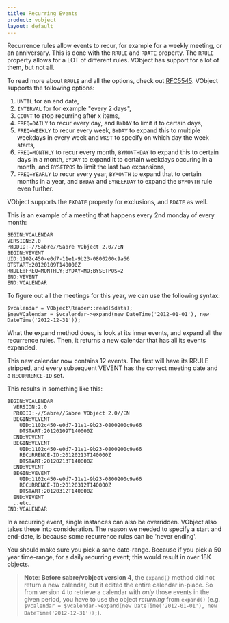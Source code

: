 ```yaml
---
title: Recurring Events
product: vobject
layout: default
---
```


Recurrence rules allow events to recur, for example for a weekly meeting, or
an anniversary. This is done with the `RRULE` and `RDATE` property. The `RRULE`
property allows for a LOT of different rules. VObject has support for a lot of
them, but not all.

To read more about `RRULE` and all the options, check out [RFC5545](https://tools.ietf.org/html/rfc5545#section-3.8.5).
VObject supports the following options:

1. `UNTIL` for an end date,
2. `INTERVAL` for for example "every 2 days",
3. `COUNT` to stop recurring after x items,
4. `FREQ=DAILY` to recur every day, and `BYDAY` to limit it to certain days,
5. `FREQ=WEEKLY` to recur every week, `BYDAY` to expand this to multiple weekdays in every week and `WKST` to specify on which day the week starts,
6. `FREQ=MONTHLY` to recur every month, `BYMONTHDAY` to expand this to certain days in a month, `BYDAY` to expand it to certain weekdays occuring in a month, and `BYSETPOS` to limit the last two expansions,
7. `FREQ=YEARLY` to recur every year, `BYMONTH` to expand that to certain months in a year, and `BYDAY` and `BYWEEKDAY` to expand the `BYMONTH` rule even further.

VObject supports the `EXDATE` property for exclusions, and `RDATE` as well.

This is an example of a meeting that happens every 2nd monday of every month:

    BEGIN:VCALENDAR
    VERSION:2.0
    PRODID:-//Sabre//Sabre VObject 2.0//EN
    BEGIN:VEVENT
    UID:1102c450-e0d7-11e1-9b23-0800200c9a66
    DTSTART:20120109T140000Z
    RRULE:FREQ=MONTHLY;BYDAY=MO;BYSETPOS=2
    END:VEVENT
    END:VCALENDAR

To figure out all the meetings for this year, we can use the following syntax:

    $vcalendar = VObject\Reader::read($data);
    $newVCalendar = $vcalendar->expand(new DateTime('2012-01-01'), new DateTime('2012-12-31'));

What the expand method does, is look at its inner events, and expand all the
recurrence rules. Then, it returns a new calendar that has all its events expanded.

This new calendar now contains 12 events. The first will have its RRULE stripped,
and every subsequent VEVENT has the correct meeting date and a `RECURRENCE-ID` set.

This results in something like this:

    BEGIN:VCALENDAR
      VERSION:2.0
      PRODID:-//Sabre//Sabre VObject 2.0//EN
      BEGIN:VEVENT
        UID:1102c450-e0d7-11e1-9b23-0800200c9a66
        DTSTART:20120109T140000Z
      END:VEVENT
      BEGIN:VEVENT
        UID:1102c450-e0d7-11e1-9b23-0800200c9a66
        RECURRENCE-ID:20120213T140000Z
        DTSTART:20120213T140000Z
      END:VEVENT
      BEGIN:VEVENT
        UID:1102c450-e0d7-11e1-9b23-0800200c9a66
        RECURRENCE-ID:20120312T140000Z
        DTSTART:20120312T140000Z
      END:VEVENT
      ..etc..
    END:VCALENDAR

In a recurring event, single instances can also be overridden. VObject also takes these
into consideration. The reason we needed to specify a start and end-date, is because
some recurrence rules can be 'never ending'.

You should make sure you pick a sane date-range. Because if you pick a 50 year
time-range, for a daily recurring event; this would result in over 18K objects.

> **Note**: **Before sabre/vobject version 4**, the `expand()` method did not return
> a new calendar, but it edited the entire calendar in-place. So from version 4 to retrieve a calendar with *only* those events in the given period, you have to use the object *returning* from `expand()` (e.g. `$vcalendar = $vcalendar->expand(new DateTime('2012-01-01'), new DateTime('2012-12-31'));`).

